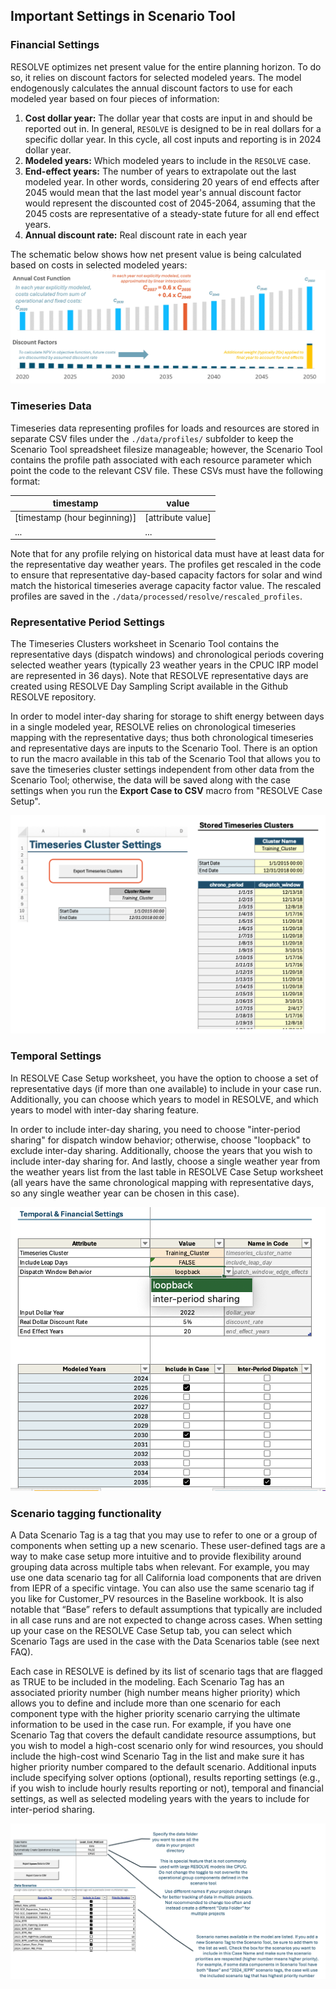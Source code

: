 ## Important Settings in Scenario Tool

### Financial Settings

RESOLVE optimizes net present value for the entire planning horizon. To do so, it relies on discount factors for selected modeled years. The model endogenously calculates the annual discount factors to use for each modeled year based on four pieces 
of information:
1. **Cost dollar year:** The dollar year that costs are input in and should be reported out in. In general, `RESOLVE` is designed to be in real dollars for a specific dollar year. In this cycle, all cost inputs and reporting is in 2024 dollar year.
2. **Modeled years:** Which modeled years to include in the `RESOLVE` case.
3. **End-effect years:** The number of years to extrapolate out the last modeled year. In other words, considering 20 years 
of end effects after 2045 would mean that the last model year's annual discount factor would represent the discounted cost 
of 2045-2064, assuming that the 2045 costs are representative of a steady-state future for all end effect years.
4. **Annual discount rate:** Real discount rate in each year

The schematic below shows how net present value is being calculated based on costs in selected modeled years:
![Example of RESOLVE Modeling Years and Financing Timeline](_images/Modeling_Year.jpg)

### Timeseries Data

Timeseries data representing profiles for loads and resources are stored in separate CSV files under the `./data/profiles/` subfolder to keep the Scenario 
Tool spreadsheet filesize manageable; however, the Scenario Tool contains the profile path associated with each resource parameter which point the code to the relevant CSV file. These CSVs must have the following format:

| timestamp                    | value             |
|------------------------------|-------------------|
| [timestamp (hour beginning)] | [attribute value] |
| ...                          | ...               |

Note that for any profile relying on historical data must have at least data for the representative day weather years. The profiles get rescaled in the code to ensure that representative day-based capacity factors for solar and wind match the historical timeseries average capacity factor value. The rescaled profiles are saved in the `./data/processed/resolve/rescaled_profiles`.  

### Representative Period Settings

The Timeseries Clusters worksheet in Scenario Tool contains the representative days (dispatch windows) and chronological periods covering selected weather years (typically 23 weather years in the CPUC IRP model are represented in 36 days). Note that RESOLVE representative days are created using RESOLVE Day Sampling Script available in the Github RESOLVE repository. 

In order to model inter-day sharing for storage to shift energy between days in a single modeled year, RESOLVE relies on chronological timeseries mapping with the representative days; thus both chronological timeseries and representative days are inputs to the Scenario Tool. There is an option to run the macro available in this tab of the Scenario Tool that allows you to save the timeseries cluster settings independent from other data from the Scenario Tool; otherwise, the data will be saved along with the case settings when you run the **Export Case to CSV** macro from "RESOLVE Case Setup".

![Scenario Tool Timeseries Clusters Worksheet](_images/Rep_days.png)

### Temporal Settings
In RESOLVE Case Setup worksheet, you have the option to choose a set of representative days (if more than one available) to include in your case run. Additionally, you can choose which years to model in RESOLVE, and which years to model with inter-day sharing feature. 

In order to include inter-day sharing, you need to choose "inter-period sharing" for dispatch window behavior; otherwise, choose "loopback" to exclude inter-day sharing. Additionally, choose the years that you wish to include inter-day sharing for. And lastly, choose a single weather year from the weather years list from the last table in RESOLVE Case Setup worksheet (all years have the same chronological mapping with representative days, so any single weather year can be chosen in this case).

![Scenario Tool Timeseries Clusters Worksheet](_images/Temporal_Settings.png)

### Scenario tagging functionality

A Data Scenario Tag is a tag that you may use to refer to one or a group of components when setting up a new scenario. These user-defined tags are a way to make case setup more intuitive and to provide flexibility around grouping data across multiple tabs when relevant. For example, you may use one data scenario tag for all California load components that are driven from IEPR of a specific vintage. You can also use the same scenario tag if you like for Customer_PV resources in the Baseline workbook. It is also notable that “Base” refers to default assumptions that typically are included in all case runs and are not expected to change across cases. When setting up your case on the RESOLVE Case Setup tab, you can select which Scenario Tags are used in the case with the Data Scenarios table (see next FAQ).


Each case in RESOLVE is defined by its list of scenario tags that are flagged as TRUE to be included in the modeling. Each Scenario Tag has an associated priority number (high number means higher priority) which allows you to define and include more than one scenario for each component type with the higher priority scenario carrying the ultimate information to be used in the case run. For example, if you have one Scenario Tag that covers the default candidate resource assumptions, but you wish to model a high-cost scenario only for wind resources, you should include the high-cost wind Scenario Tag in the list and make sure it has higher priority number compared to the default scenario. Additional inputs include specifying solver options (optional), results reporting settings (e.g., if you wish to include hourly results reporting or not), temporal and financial settings, as well as selected modeling years with the years to include for inter-period sharing.

![Illustration of RESOLVE Case Settings and Important Parameters](_images/New_Case_Settings.png)





